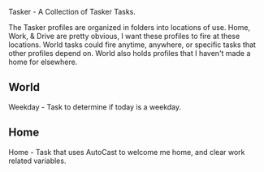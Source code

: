 Tasker - A Collection of Tasker Tasks.

The Tasker profiles are organized in folders into locations of use. Home, Work, & Drive are pretty obvious, I want these profiles to fire at these locations. World tasks could fire anytime, anywhere, or specific tasks that other profiles depend on. World also holds profiles that I haven't made a home for elsewhere.

World
-----

Weekday - Task to determine if today is a weekday.

Home
----

Home - Task that uses AutoCast to welcome me home, and clear work related variables.